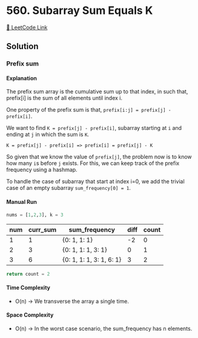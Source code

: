 # 560. Subarray Sum Equals K

[🔗 LeetCode Link](https://leetcode.com/problems/subarray-sum-equals-k/description/)

## Solution

### Prefix sum

#### Explanation

The prefix sum array is the cumulative sum up to that index,
in such that, prefix[i] is the sum of all elements until index i.

One property of the prefix sum is that,
`prefix[i:j] = prefix[j] - prefix[i]`.

We want to find `K = prefix[j] - prefix[i]`, 
subarray starting at `i` and ending at `j` in which the sum is `K`.

`K = prefix[j] - prefix[i] => prefix[i] = prefix[j] - K`

So given that we know the value of `prefix[j]`,
the problem now is to know how many `i`s before `j` exists.
For this, we can keep track of the prefix frequency using a hashmap.

To handle the case of subarray that start at index i=0,
we add the trivial case of an empty subarray `sum_frequency[0] = 1`.

#### Manual Run

```python
nums = [1,2,3], k = 3
```

num | curr_sum | sum_frequency | diff | count
--- | --- | --- | --- | ---
1 | 1 | {0: 1, 1: 1} | -2 | 0
2 | 3 | {0: 1, 1: 1, 3: 1} | 0 | 1
3 | 6 | {0: 1, 1: 1, 3: 1, 6: 1} | 3 | 2

```python
return count = 2
```

#### Time Complexity

- O(n) -> We transverse the array a single time.

#### Space Complexity

- O(n) -> In the worst case scenario, the sum_frequency has n elements.
